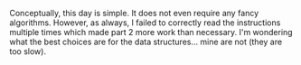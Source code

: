Conceptually, this day is simple. It does not even require any fancy algorithms. However, as always, I failed to correctly read the instructions multiple times which made part 2 more work than necessary. I'm wondering what the best choices are for the data structures... mine are not (they are too slow).
